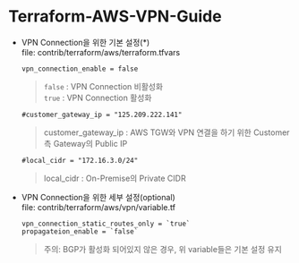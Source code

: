 # Terraform-AWS-VPN-Guide
- VPN Connection을 위한 기본 설정(*)  
  file: contrib/terraform/aws/terraform.tfvars
  ```
  vpn_connection_enable = false
  ```
  > `false` : VPN Connection 비활성화  
  > `true` : VPN Connection 활성화
  ```
  #customer_gateway_ip = "125.209.222.141"
  ```
  > customer_gateway_ip : AWS TGW와 VPN 연결을 하기 위한 Customer측 Gateway의 Public IP
  ```
  #local_cidr = "172.16.3.0/24"
  ```
  > local_cidr : On-Premise의 Private CIDR

- VPN Connection을 위한 세부 설정(optional)  
  file: contrib/terraform/aws/vpn/variable.tf  
  ```
  vpn_connection_static_routes_only = `true`
  propagateion_enable = `false`
  ```
  > 주의: BGP가 활성화 되어있지 않은 경우, 위 variable들은 기본 설정 유지
